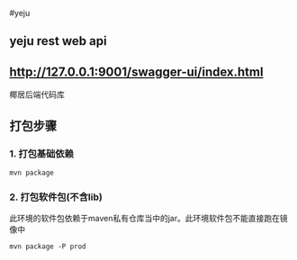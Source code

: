 #yeju

## yeju rest web api

http://127.0.0.1:9001/swagger-ui/index.html
-----------------------------------
椰居后端代码库



## 打包步骤

### 1. 打包基础依赖

```shell
mvn package
```

### 2. 打包软件包(不含lib)

此环境的软件包依赖于maven私有仓库当中的jar。此环境软件包不能直接跑在镜像中

```shell
mvn package -P prod
```

